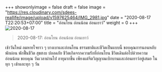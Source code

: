 +++
showonlyimage = false
draft = false
image = "https://res.cloudinary.com/sdees-reallife/image/upload/v1597625464/IMG_2981.jpg"
date = "2020-08-17 T22:20:53+07:00"
title = "อ่อนโยน อ่อนน้อม อ่อนเยาว์"
weight = 0
+++
![2020-08-17](https://res.cloudinary.com/sdees-reallife/image/upload/v1597625464/IMG_2981.jpg)

> 2020-08-17: อ่อนโยน อ่อนน้อม อ่อนเยาว์

เช้าวันใหม่ ลมหายใจยาว ๆ บางเบาและอ่อนโยน ธรรมชาติและชีวิตเป็นแบบนี้ ขอบคุณการนอนหลับพักผ่อน พักฟื้นชีวิต สุขสงบ ปลอดภัย ชีวิตเกิดจากความรักที่อ่อนโยน ชีวิตเดินต่อไปด้วยความอ่อนน้อม ขอบคุณ วันเวลาผ่านไป อายุมากขึ้น เพียงแต่จิตวิญญาณเบิกบานและอ่อนเยาว์อยู่เสมอ ในทุก ๆ เช้าและทุก ๆ วัน
